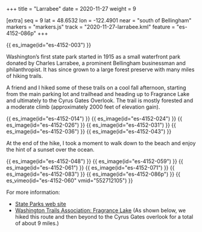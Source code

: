 +++
title = "Larrabee"
date = 2020-11-27
weight = 9

[extra]
seq = 9
lat = 48.6532
lon = -122.4901
near = "south of Bellingham"
markers = "markers.js"
track = "2020-11-27-larrabee.kml"
feature = "es-4152-086p"
+++

{{ es_image(id="es-4152-003") }}

Washington’s first state park started in 1915 as a small waterfront park donated by Charles Larrabee, a prominent Bellingham businessman and philanthropist. It has since grown to a large forest preserve with many miles of hiking trails.

<!-- more -->

A friend and I hiked some of these trails on a cool fall afternoon, starting from the main parking lot and trailhead and heading up to Fragrance Lake and ultimately to the Cyrus Gates Overlook. The trail is mostly forested and a moderate climb (approximately 2000 feet of elevation gain).

{{ es_image(id="es-4152-014") }}
{{ es_image(id="es-4152-024") }}
{{ es_image(id="es-4152-026") }}
{{ es_image(id="es-4152-031") }}
{{ es_image(id="es-4152-036") }}
{{ es_image(id="es-4152-043") }}

At the end of the hike, I took a moment to walk down to the beach and enjoy the hint of a sunset over the ocean.

{{ es_image(id="es-4152-048") }}
{{ es_image(id="es-4152-059") }}
{{ es_image(id="es-4152-061") }}
{{ es_image(id="es-4152-071") }}
{{ es_image(id="es-4152-083") }}
{{ es_image(id="es-4152-086p") }}
{{ es_vimeo(id="es-4152-060" vmid="552712105") }}

For more information:

* [State Parks web site](https://parks.state.wa.us/536/Larrabee)
* [Washington Trails Association: Fragrance Lake](https://www.wta.org/go-hiking/hikes/fragrance-lake) (As shown below, we hiked this route and then beyond to the Cyrus Gates overlook for a total of about 9 miles.)
